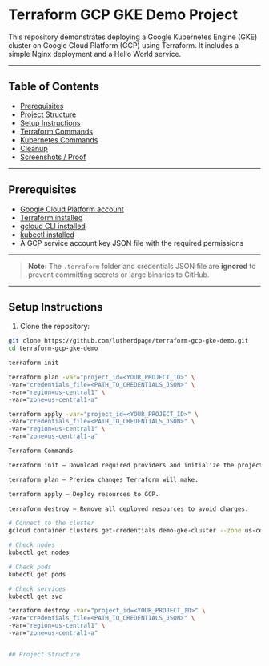 # Terraform GCP GKE Demo Project

This repository demonstrates deploying a Google Kubernetes Engine (GKE) cluster on Google Cloud Platform (GCP) using Terraform. It includes a simple Nginx deployment and a Hello World service.

---

## Table of Contents

- [Prerequisites](#prerequisites)  
- [Project Structure](#project-structure)  
- [Setup Instructions](#setup-instructions)  
- [Terraform Commands](#terraform-commands)  
- [Kubernetes Commands](#kubernetes-commands)  
- [Cleanup](#cleanup)  
- [Screenshots / Proof](#screenshots--proof)  

---

## Prerequisites

- [Google Cloud Platform account](https://cloud.google.com/)  
- [Terraform installed](https://www.terraform.io/downloads.html)  
- [gcloud CLI installed](https://cloud.google.com/sdk/docs/install)  
- [kubectl installed](https://kubernetes.io/docs/tasks/tools/)  
- A GCP service account key JSON file with the required permissions  

---


> **Note:** The `.terraform` folder and credentials JSON file are **ignored** to prevent committing secrets or large binaries to GitHub.

---

## Setup Instructions

1. Clone the repository:  

```bash
git clone https://github.com/lutherdpage/terraform-gcp-gke-demo.git
cd terraform-gcp-gke-demo

terraform init

terraform plan -var="project_id=<YOUR_PROJECT_ID>" \
-var="credentials_file=<PATH_TO_CREDENTIALS_JSON>" \
-var="region=us-central1" \
-var="zone=us-central1-a"

terraform apply -var="project_id=<YOUR_PROJECT_ID>" \
-var="credentials_file=<PATH_TO_CREDENTIALS_JSON>" \
-var="region=us-central1" \
-var="zone=us-central1-a"

Terraform Commands

terraform init – Download required providers and initialize the project.

terraform plan – Preview changes Terraform will make.

terraform apply – Deploy resources to GCP.

terraform destroy – Remove all deployed resources to avoid charges.

# Connect to the cluster
gcloud container clusters get-credentials demo-gke-cluster --zone us-central1-a --project <YOUR_PROJECT_ID>

# Check nodes
kubectl get nodes

# Check pods
kubectl get pods

# Check services
kubectl get svc

terraform destroy -var="project_id=<YOUR_PROJECT_ID>" \
-var="credentials_file=<PATH_TO_CREDENTIALS_JSON>" \
-var="region=us-central1" \
-var="zone=us-central1-a"


## Project Structure

